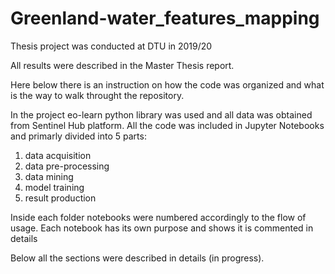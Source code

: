 # Greenland-water_features_mapping
Thesis project was conducted at DTU in 2019/20

All results were described in the Master Thesis report.

Here below there is an instruction on how the code was organized and what is the way to walk throught the repository.

In the project eo-learn python library was used and all data was obtained from Sentinel Hub platform.
All the code was included in Jupyter Notebooks and primarly divided into 5 parts:

1. data acquisition
2. data pre-processing
3. data mining
4. model training
5. result production

Inside each folder notebooks were numbered accordingly to the flow of usage.
Each notebook has its own purpose and shows it is commented in details

Below all the sections were described in details (in progress). 
